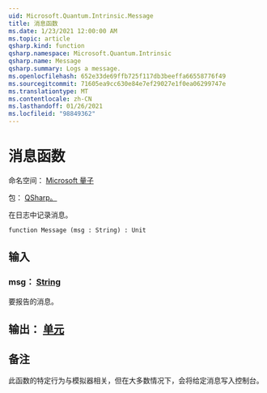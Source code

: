 ```yaml
---
uid: Microsoft.Quantum.Intrinsic.Message
title: 消息函数
ms.date: 1/23/2021 12:00:00 AM
ms.topic: article
qsharp.kind: function
qsharp.namespace: Microsoft.Quantum.Intrinsic
qsharp.name: Message
qsharp.summary: Logs a message.
ms.openlocfilehash: 652e33de69ffb725f117db3beeffa66558776f49
ms.sourcegitcommit: 71605ea9cc630e84e7ef29027e1f0ea06299747e
ms.translationtype: MT
ms.contentlocale: zh-CN
ms.lasthandoff: 01/26/2021
ms.locfileid: "98849362"
---
```

# <a name="message-function"></a>消息函数

命名空间： [Microsoft 量子](xref:Microsoft.Quantum.Intrinsic)

包： [QSharp。](https://nuget.org/packages/Microsoft.Quantum.QSharp.Core)


在日志中记录消息。

```qsharp
function Message (msg : String) : Unit
```


## <a name="input"></a>输入

### <a name="msg--string"></a>msg： [String](xref:microsoft.quantum.lang-ref.string)

要报告的消息。



## <a name="output--unit"></a>输出： [单元](xref:microsoft.quantum.lang-ref.unit)



## <a name="remarks"></a>备注

此函数的特定行为与模拟器相关，但在大多数情况下，会将给定消息写入控制台。
